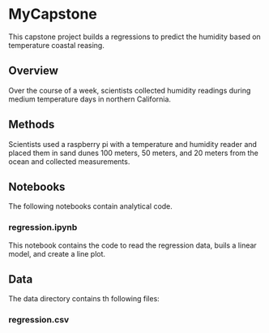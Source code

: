 # MyCapstone

This capstone project builds a regressions to predict the humidity based on temperature coastal reasing.

## Overview

Over the course of a week, scientists collected humidity readings during medium temperature days in northern California.

## Methods

Scientists used a raspberry pi with a temperature and humidity reader and placed them in sand dunes 100 meters, 50 meters, and 20 meters from the ocean and collected measurements.

## Notebooks

The following notebooks contain analytical code.

### regression.ipynb

This notebook contains the code to read the regression data, buils a linear model, and create a line plot.

## Data

The data directory contains th following files:

### regression.csv
